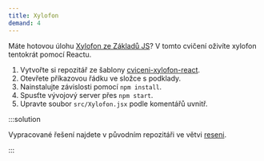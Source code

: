 ```yaml
---
title: Xylofon
demand: 4
---
```


Máte hotovou úlohu [Xylofon ze Základů JS](/kurzy/daweb/js1/cykly/ulozky-na-doma#cvdoma>xylofon)? V tomto cvičení oživíte xylofon tentokrát pomocí Reactu.

1. Vytvořte si repozitář ze šablony [cviceni-xylofon-react](https://github.com/Czechitas-podklady-WEB/cviceni-xylofon-react).
1. Otevřete příkazovou řádku ve složce s podklady.
1. Nainstalujte závislosti pomocí `npm install`.
1. Spusťte vývojový server přes `npm start`.
1. Upravte soubor `src/Xylofon.jsx` podle komentářů uvnitř.

:::solution

Vypracované řešení najdete v původním repozitáři ve větvi [reseni](https://github.com/Czechitas-podklady-WEB/cviceni-xylofon-react/tree/reseni).

:::
